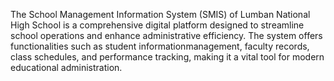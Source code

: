  The School Management Information System (SMIS) of Lumban National High School is a comprehensive digital platform designed to streamline school operations and enhance administrative efficiency. The system offers functionalities such as student informationmanagement, faculty records, class schedules, and performance tracking, making it a vital tool for modern educational administration. 
